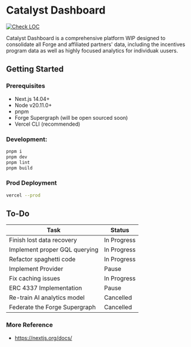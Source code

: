 # Catalyst Dashboard

[![Check LOC](https://github.com/LPX55/leaderboard/actions/workflows/loc_check.yml/badge.svg?branch=master)](https://github.com/LPX55/leaderboard/actions/workflows/loc_check.yml)

Catalyst Dashboard is a comprehensive platform WIP designed to consolidate all Forge and affiliated partners' data, including the incentives program data as well as highly focused analytics for individuak uusers. 

## Getting Started

### Prerequisites

- Next.js 14.04+
- Node v20.11.0+
- pnpm
- Forge Supergraph (will be open sourced soon)
- Vercel CLI (recommended)

### Development:

```bash
pnpm i
pnpm dev
pnpm lint
pnpm build
```
### Prod Deployment 

```bash
vercel --prod
```

## To-Do

| Task | Status |
| --- | --- |
| Finish lost data recovery | In Progress |
| Implement proper GQL querying | In Progress |
| Refactor spaghetti code | In Progress |
| Implement Provider | Pause |
| Fix caching issues | In Progress |
| ERC 4337 Implementation | Pause |
| Re-train AI analytics model | Cancelled |
| Federate the Forge Supergraph | Cancelled |

### More Reference

- https://nextjs.org/docs/